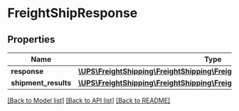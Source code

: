 # FreightShipResponse

## Properties
Name | Type | Description | Notes
------------ | ------------- | ------------- | -------------
**response** | [**\UPS\FreightShipping\FreightShipping\FreightShipResponseResponse**](FreightShipResponseResponse.md) |  | 
**shipment_results** | [**\UPS\FreightShipping\FreightShipping\FreightShipResponseShipmentResults**](FreightShipResponseShipmentResults.md) |  | 

[[Back to Model list]](../../README.md#documentation-for-models) [[Back to API list]](../../README.md#documentation-for-api-endpoints) [[Back to README]](../../README.md)

